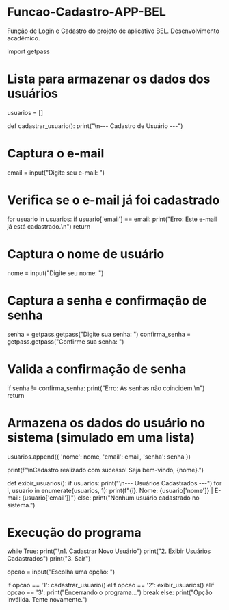 # Funcao-Cadastro-APP-BEL
Função de Login e Cadastro do projeto de aplicativo BEL. Desenvolvimento acadêmico.

import getpass

# Lista para armazenar os dados dos usuários
usuarios = []

def cadastrar_usuario():
    print("\n--- Cadastro de Usuário ---")

  # Captura o e-mail
   email = input("Digite seu e-mail: ")
    
  # Verifica se o e-mail já foi cadastrado
  for usuario in usuarios:
      if usuario['email'] == email:
          print("Erro: Este e-mail já está cadastrado.\n")
          return

   # Captura o nome de usuário
  nome = input("Digite seu nome: ")

   # Captura a senha e confirmação de senha
  senha = getpass.getpass("Digite sua senha: ")
   confirma_senha = getpass.getpass("Confirme sua senha: ")

  # Valida a confirmação de senha
   if senha != confirma_senha:
      print("Erro: As senhas não coincidem.\n")
      return

   # Armazena os dados do usuário no sistema (simulado em uma lista)
   usuarios.append({
      'nome': nome,
      'email': email,
      'senha': senha
   })

   print(f"\nCadastro realizado com sucesso! Seja bem-vindo, {nome}.")

def exibir_usuarios():
    if usuarios:
        print("\n--- Usuários Cadastrados ---")
        for i, usuario in enumerate(usuarios, 1):
            print(f"{i}. Nome: {usuario['nome']} | E-mail: {usuario['email']}")
    else:
        print("Nenhum usuário cadastrado no sistema.")

# Execução do programa
while True:
    print("\n1. Cadastrar Novo Usuário")
    print("2. Exibir Usuários Cadastrados")
    print("3. Sair")

   opcao = input("Escolha uma opção: ")

   if opcao == '1':
      cadastrar_usuario()
   elif opcao == '2':
       exibir_usuarios()
   elif opcao == '3':
       print("Encerrando o programa...")
       break
   else:
      print("Opção inválida. Tente novamente.")
